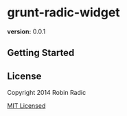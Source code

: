 grunt-radic-widget
=============
**version:** 0.0.1


## Getting Started


## License
Copyright 2014 Robin Radic 

[MIT Licensed](http://radic.mit-license.org)

